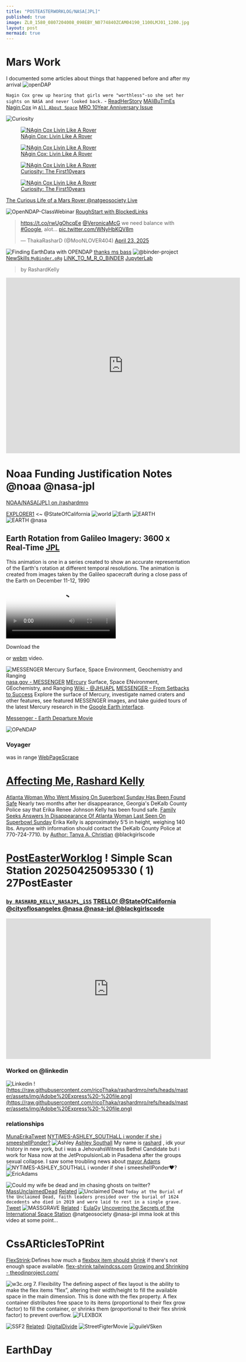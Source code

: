 ```yaml
---
title: "POSTEASTERWORKLOG/NASA[JPL]"
published: true
image: ZL0_1580_0807204008_098EBY_N0774840ZCAM04190_1100LMJ01_1200.jpg
layout: post
mermaid: true
---
```



# Mars Work
I documented some articles about things that happened before and after my arrival 
![openDAP](https://earthdata.nasa.gov/s3fs-public/styles/hds_large/public/2025-04/OPeNDAP_banner_final.png?VersionId=MEsX9pz8FAetXTjWPC3wtEZ15INU16YZ&itok=Rb6Ia-6s)



`Nagin Cox grew up hearing that girls were "worthless"-so she set her sights on NASA and never looked back.` - [ReadHerStory](https://www.jpl.nasa.gov/news/fight-and-flight-one-womans-fearless-journey-to-the-stars/) [MAliBuTimEs](https://malibutimes.com/scientist-engineer-nagin-cox-shares-journey-to-mars-for-the-malibu-library-speaker-series)
[Nagin Cox](https://www.nagincox.org/about) in [`All About Space`](https://onlineobservatory.eu/wp-content/uploads/2021/03/TheHuntForMartianLife.pdf) [MRO 10Year Anniversary Issue](https://onlineobservatory.eu/wp-content/uploads/2021/03/MarsReconnaissanceOrbiter.pdf)


![Curiosity](https://upload.wikimedia.org/wikipedia/commons/6/6f/Perseverance_rover_design.png)

<div class="tupperware" markdown="1">
<figure>
 <a href="https://dn721804.ca.archive.org/0/items/image-01_202504/image-01.png" > 
 <img src="https://dn721804.ca.archive.org/0/items/image-01_202504/image-01.png" alt="NAgin Cox Livin Like A Rover" /> </a>
  <figcaption><a href="https://www.loc.gov/resource/hhh.ca2896.photos/?sp=3"> NAgin Cox: Livin Like A Rover</a></figcaption>
</figure>
  
 <figure>
 <a href="https://dn721804.ca.archive.org/0/items/image-01_202504/image-02.png" > 
 <img src="https://dn721804.ca.archive.org/0/items/image-01_202504/image-02.png" alt="NAgin Cox Livin Like A Rover" /> </a>
  <figcaption><a href="https://www.loc.gov/resource/hhh.ca2896.photos/?sp=3"> NAgin Cox: Livin Like A Rover</a></figcaption>
</figure>

  <figure>
 <a href="https://dn721804.ca.archive.org/0/items/image-01_202504/image-04.png" > 
 <img src="https://dn721804.ca.archive.org/0/items/image-01_202504/image-04.png" alt="NAgin Cox Livin Like A Rover" /> </a>
  <figcaption><a href="https://www.loc.gov/resource/hhh.ca2896.photos/?sp=3"> Curiosity: The First10years</a></figcaption>
</figure>

  <figure>
 <a href="https://dn721804.ca.archive.org/0/items/image-01_202504/image-05.png" > 
 <img src="https://dn721804.ca.archive.org/0/items/image-01_202504/image-05.png" alt="NAgin Cox Livin Like A Rover" /> </a>
  <figcaption><a href="https://mars.nasa.gov/msl/multimedia/raw-images/?order=sol+desc%2Cinstrument_sort+asc%2Csample_type_sort+asc%2C+date_taken+desc&per_page=50&page=0&mission=msl"> Curiosity: The First10years</a></figcaption>
</figure>
 
</div>

[The Curious Life of a Mars Rover  @natgeosociety Live](https://youtu.be/7zpojhD4hpI?si=-UDj3QaGPCAkNXIV)


![OpenNDAP-ClassWebinar](https://www.opendap.org/wp-content/uploads/2024/01/Logo-red-2.png)
[RoughStart with BlockedLinks](https://x.com/MooNLOVER404/status/1915100771559072202)

<blockquote class="twitter-tweet"><p lang="en" dir="ltr"><a href="https://t.co/rwUgOhcqEe">https://t.co/rwUgOhcqEe</a> <a href="https://twitter.com/VeronicaMcG?ref_src=twsrc%5Etfw">@VeronicaMcG</a> we need balance with <a href="https://twitter.com/hashtag/Google?src=hash&amp;ref_src=twsrc%5Etfw">#Google</a>, alot... <a href="https://t.co/WNyHbKQV8m">pic.twitter.com/WNyHbKQV8m</a></p>&mdash; ThakaRasharD (@MooNLOVER404) <a href="https://twitter.com/MooNLOVER404/status/1915103686407417993?ref_src=twsrc%5Etfw">April 23, 2025</a></blockquote> <script async src="https://platform.twitter.com/widgets.js" charset="utf-8"></script>

![Finding EarthData with OPENDAP](https://pbs.twimg.com/media/GpPRaExbcAA1eFs?format=jpg&name=large)
[thanks ms bass](https://x.com/MooNLOVER404/status/1915104532427862459)
![@binder-project](https://mybinder.org/static/logo.svg)
[NewSkills `MyBinder.oRg`](https://archive.org/details/screen-recording-2025-04-26-12.15.05-pm)
[LiNK_TO_M_R_O_BiNDER](https://hub.gesis.mybinder.org/user/ricothaka-rashardmro-k2zqcu4h/doc) [JupyterLab ](https://jupyter.org/)
>by RashardKelly
<iframe src="https://archive.org/embed/screen-recording-2025-04-26-12.15.05-pm" width="640" height="480" frameborder="0" webkitallowfullscreen="true" mozallowfullscreen="true" allowfullscreen></iframe>



# Noaa Funding Justification Notes @noaa @nasa-jpl

[NOAA/NASA[JPL] on /rashardmro](https://ricothaka.github.io/rashardmro/2025/04/18/NOAA.html)
<object data="https://epic.gsfc.nasa.gov/" type="text/html" width="100%" height=600px ></object>

[EXPLORER1](https://explorer1.jpl.nasa.gov/) <~ @StateOfCalifornia
![world](https://explorer1.jpl.nasa.gov/assets/images/galleries/1965_TIROS9_NOAA_lib.jpeg) 
![Earth](https://explorer1.jpl.nasa.gov/assets/images/galleries/1966_LOIRP_289764main_GPN-2000-001588_full.jpeg)
![EARTH](https://explorer1.jpl.nasa.gov/assets/images/galleries/1947_316209main_smallsteps-v2_full.jpeg)
![EARTH @nasa](https://www.nasa.gov/wp-content/uploads/2025/04/2025-nasa-earth-day-poster-30x15-print-resolution.jpg)
## Earth Rotation from Galileo Imagery: 3600 x Real-Time [JPL](https://www.jpl.nasa.gov/galileo/index.html)
This animation is one in a series created to show an accurate representation of the Earth's rotation at different temporal resolutions. The animation is created from images taken by the Galileo spacecraft during a close pass of the Earth on December 11-12, 1990
<video controls poster="https://svs.gsfc.nasa.gov/vis/a000000/a001300/a001372/a001372.00095_print.png" >
  <source src="https://svs.gsfc.nasa.gov/vis/a000000/a001300/a001375/a001375.webmhd.webm" type="video/webm" />

  Download the

  or
  <a href="https://svs.gsfc.nasa.gov/vis/a000000/a001300/a001375/a001375.webmhd.webm" type="video/webm" >
webm</a>
  video.
</video>

![MESSENGER Mercury Surface, Space Environment, Geochemistry and Ranging](https://messenger.jhuapl.edu/images/template/messenger_logo.png)
[nasa.gov - MESSENGER](https://science.nasa.gov/mission/messenger/) [MErcury](https://photojournal.jpl.nasa.gov/targetFamily/mercury) Surface, Space ENvironment, GEochemistry, and Ranging [Wiki - @JHUAPL](https://en.wikipedia.org/wiki/Talk:MESSENGER) [MESSENGER – From Setbacks to Success](https://www.nasa.gov/history/messenger-from-setbacks-to-success/) Explore the surface of Mercury, investigate named craters and other features, see featured MESSENGER images, and take guided tours of the latest Mercury research in the [Google Earth interface](https://messenger.jhuapl.edu/Explore/Mercury-Google-Earth.html).

[Messenger - Earth Departure Movie](https://messenger.jhuapl.edu/Explore/media/videos/mdis_depart.mpeg)


![OPeNDAP](https://opendap.github.io/documentation/images/OPeNDAP-Logo-red.svg)



### Voyager
was in range [WebPageScrape](https://codepen.io/ricoThaka/pen/jEOYzbP)

# [Affecting Me, Rashard Kelly](https://about.me/thaka)
[Atlanta Woman Who Went Missing On Superbowl Sunday Has Been Found Safe](https://www.essence.com/news/erika-renee-johnson-kelly-found-georgia/) Nearly two months after her disappearance, Georgia's DeKalb County Police say that Erika Renee Johnson Kelly has been found safe. [Family Seeks Answers In Disappearance Of Atlanta Woman Last Seen On Superbowl Sunday](https://www.essence.com/news/erika-kelly-missing-atlanta-georgia/) Erika Kelly is approximately 5’5 in height, weighing 140 lbs. Anyone with information should contact the DeKalb County Police at 770-724-7710. by [Author: Tanya A. Christian](https://www.essence.com/authors/tanya-christian/) @blackgirlscode


# [PostEasterWorklog](https://1drv.ms/b/c/B42FF3EA85BF1167/EU8din0ZIMdDrj2pa1KlCTMB_AN1PRRAWrOITXyQxHWM0g?e=0nKllQ) ! Simple Scan Station 20250425095330 ( 1) 27PostEaster
### [`by RASHARD_KELLY_NASAJPL_iSS`](https://archive.org/details/@thakaserika_selassie_kelly) [TRELLO! @StateOfCalifornia @cityoflosangeles @nasa @nasa-jpl @blackgirlscode](https://trello.com/c/i5rXqW2d/27-https-archiveorg-details-simple-scan-station-20250425095330-1-27-rashardposteasternisin14worklogfornasajp)
<iframe src="https://archive.org/embed/simple-scan-station-20250425095330-1-27-rashardposteasternisin14worklogfornasajp" width="560" height="384" frameborder="0" webkitallowfullscreen="true" mozallowfullscreen="true" allowfullscreen></iframe>

### Worked on @linkedin
![Linkedin](https://pbs.twimg.com/media/GpUmy97bYAEIMOk?format=jpg&name=large)
![https://raw.githubusercontent.com/ricoThaka/rashardmro/refs/heads/master/assets/img/Adobe%20Express%20-%20file.png](https://raw.githubusercontent.com/ricoThaka/rashardmro/refs/heads/master/assets/img/Adobe%20Express%20-%20file.png)

### relationships

[MunaErikaTweet](https://x.com/RicoThaka/status/1839396394538533341) 
[NYTiMES-ASHLEY_SOUTHaLL i wonder if she i smeeshellPonder?](https://thakarashard.github.io/news) ![Ashley](https://static01.nyt.com/images/2018/02/20/multimedia/author-ashley-southall/author-ashley-southall-thumbLarge-v2.png)
[Ashley Southall](https://www.nytimes.com/by/ashley-southall) My name is [rashard](https://thakarashard.github.io/rashardmro/2025/02/11/AboutRashard.html) , idk your history in new york, but i was a JehovahsWitness Bethel Candidate but i work for Nasa now at the JetPropulsionLab in Pasadena after the groups sexual collapse. I saw some troubling news about [mayor Adams](https://archive.org/details/ERiC_ADAMS202504)
![NYTiMES-ASHLEY_SOUTHaLL i wonder if she i smeeshellPonder❤️?](https://pbs.twimg.com/media/GpQc9UJbcAAIrQP?format=jpg&name=large)
![EricAdams](https://dn721806.ca.archive.org/0/items/ERiC_ADAMS202504/image%20%282%29-01.png)

![Could my wife be dead and im chasing ghosts on twitter?](https://pbs.twimg.com/media/GpVNPt5bYAc6BJs?format=jpg&name=large)
[MassUnclaimedDead](https://x.com/lacountyme/status/1600983036832534528) [Related](https://x.com/RicoThaka/status/1915522292098195636)
![Unclaimed Dead](https://pbs.twimg.com/media/GpVMXPQbYAETBZF?format=jpg&name=large)
`Today at the Burial of the Unclaimed Dead, faith leaders presided over the burial of 1624 decedents who died in 2019 and were laid to rest in a single grave.` [Tweet](https://x.com/lacountyme/status/1600983036832534528)
![MASSGRAVE](https://pbs.twimg.com/media/GpVNPt5bYAc6BJs?format=jpg&name=large) [Related](https://x.com/RicoThaka/status/1915522292098195636) :
[EulaGy](https://acrobat.adobe.com/link/track?uri=urn%3Aaaid%3Ascds%3AUS%3A24325a29-4e9d-46a1-b627-765d6c53b8cc&utm_content=&utm_medium=email&utm_name=&utm_source=govdelivery&utm_term=&viewer%21megaVerb=group-discover) 
[Uncovering the Secrets of the International Space Station](https://youtu.be/Ei-TcECJVXU) @natgeosociety @nasa-jpl imma look at this video at some point... 
# CssARticlesToPRint
[FlexStrink](https://cssreference.io/property/flex-shrink/):Defines how much a [flexbox item should shrink](https://avada.com/documentation/column-element-flex-grow-and-flex-shrink-options/) if there's not enough space available. [flex-shrink tailwindcss.com](https://tailwindcss.com/docs/flex-shrink) [Growing and Shrinking - theodinproject.com/](https://www.theodinproject.com/lessons/foundations-growing-and-shrinking)

![w3c.org](https://www.w3.org/TR/css-flexbox-1/images/rel-vs-abs-flex.svg)
7. Flexibility
The defining aspect of flex layout is the ability to make the flex items “flex”, altering their width/height to fill the available space in the main dimension. This is done with the flex property. A flex container distributes free space to its items (proportional to their flex grow factor) to fill the container, or shrinks them (proportional to their flex shrink factor) to prevent overflow.
![FLEXBOX](https://www.w3.org/TR/css-flexbox-1/images/flex-pack.svg)

![SSF2](https://pbs.twimg.com/media/GpVXOIBbYAI_okw?format=jpg&name=large)
[Related](https://x.com/RicoThaka/status/1915533299059130858): [DigitalDivide](https://x.com/RicoThaka/status/1915532387062288790)
![StreetFigterMovie](https://pbs.twimg.com/media/GpVTHmsaYAA6kwD?format=jpg&name=large)
![guileVSken](https://pbs.twimg.com/media/GpVSEHAbYAEAXHO?format=jpg&name=large)
# EarthDay